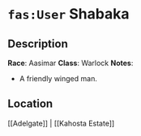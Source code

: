 # `fas:User` Shabaka

## Description
**Race**: Aasimar
**Class**: Warlock
**Notes**: 
- A friendly winged man.
## Location
[[Adelgate]] | [[Kahosta Estate]]